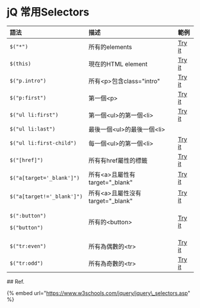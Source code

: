 # jQ 常用Selectors

<table>
  <thead>
    <tr>
      <th style="text-align:left">&#x8A9E;&#x6CD5;</th>
      <th style="text-align:left">&#x63CF;&#x8FF0;</th>
      <th style="text-align:left">&#x7BC4;&#x4F8B;</th>
    </tr>
  </thead>
  <tbody>
    <tr>
      <td style="text-align:left"><code>$(&quot;*&quot;)</code>
      </td>
      <td style="text-align:left">&#x6240;&#x6709;&#x7684;elements</td>
      <td style="text-align:left"><a href="https://www.w3schools.com/jquery/tryit.asp?filename=tryjquery_sel_all2">Try it</a>
      </td>
    </tr>
    <tr>
      <td style="text-align:left"><code>$(this)</code>
      </td>
      <td style="text-align:left">&#x73FE;&#x5728;&#x7684;HTML element</td>
      <td style="text-align:left"><a href="https://www.w3schools.com/jquery/tryit.asp?filename=tryjquery_sel_this">Try it</a>
      </td>
    </tr>
    <tr>
      <td style="text-align:left"><code>$(&quot;p.intro&quot;)</code>
      </td>
      <td style="text-align:left">&#x6240;&#x6709;&lt;p&gt;&#x5305;&#x542B;class=&quot;intro&quot;</td>
      <td
      style="text-align:left"><a href="https://www.w3schools.com/jquery/tryit.asp?filename=tryjquery_sel_pclass">Try it</a>
        </td>
    </tr>
    <tr>
      <td style="text-align:left"><code>$(&quot;p:first&quot;)</code>
      </td>
      <td style="text-align:left">&#x7B2C;&#x4E00;&#x500B;&lt;p&gt;</td>
      <td style="text-align:left"><a href="https://www.w3schools.com/jquery/tryit.asp?filename=tryjquery_sel_pfirst">Try it</a>
      </td>
    </tr>
    <tr>
      <td style="text-align:left"><code>$(&quot;ul li:first&quot;)</code>
      </td>
      <td style="text-align:left">&#x7B2C;&#x4E00;&#x500B;&lt;ul&gt;&#x7684;&#x7B2C;&#x4E00;&#x500B;&lt;li&gt;</td>
      <td
      style="text-align:left"><a href="https://www.w3schools.com/jquery/tryit.asp?filename=tryjquery_sel_ullifirst">Try it</a>
        </td>
    </tr>
    <tr>
      <td style="text-align:left"><code>$(&quot;ul li:last&quot;)</code>
      </td>
      <td style="text-align:left">&#x6700;&#x5F8C;&#x4E00;&#x500B;&lt;ul&gt;&#x7684;&#x6700;&#x5F8C;&#x4E00;&#x500B;&lt;li&gt;</td>
      <td
      style="text-align:left"></td>
    </tr>
    <tr>
      <td style="text-align:left"><code>$(&quot;ul li:first-child&quot;)</code>
      </td>
      <td style="text-align:left">&#x6BCF;&#x4E00;&#x500B;&lt;ul&gt;&#x7684;&#x7B2C;&#x4E00;&#x500B;&lt;li&gt;</td>
      <td
      style="text-align:left"><a href="https://www.w3schools.com/jquery/tryit.asp?filename=tryjquery_sel_ullifirstchild">Try it</a>
        </td>
    </tr>
    <tr>
      <td style="text-align:left"><code>$(&quot;[href]&quot;)</code>
      </td>
      <td style="text-align:left">&#x6240;&#x6709;&#x6709;href&#x5C6C;&#x6027;&#x7684;&#x6A19;&#x7C64;</td>
      <td
      style="text-align:left"><a href="https://www.w3schools.com/jquery/tryit.asp?filename=tryjquery_sel_hrefattr">Try it</a>
        </td>
    </tr>
    <tr>
      <td style="text-align:left"><code>$(&quot;a[target=&apos;_blank&apos;]&quot;)</code>
      </td>
      <td style="text-align:left">&#x6240;&#x6709;&lt;a&gt;&#x4E14;&#x5C6C;&#x6027;&#x6709;target=&quot;_blank&quot;</td>
      <td
      style="text-align:left"><a href="https://www.w3schools.com/jquery/tryit.asp?filename=tryjquery_sel_hrefattrblank">Try it</a>
        </td>
    </tr>
    <tr>
      <td style="text-align:left"><code>$(&quot;a[target!=&apos;_blank&apos;]&quot;)</code>
      </td>
      <td style="text-align:left">&#x6240;&#x6709;&lt;a&gt;&#x4E14;&#x5C6C;&#x6027;&#x6C92;&#x6709;target=&quot;_blank&quot;</td>
      <td
      style="text-align:left"><a href="https://www.w3schools.com/jquery/tryit.asp?filename=tryjquery_sel_hrefattrnotblank">Try it</a>
        </td>
    </tr>
    <tr>
      <td style="text-align:left">
        <p><code>$(&quot;:button&quot;)</code>
        </p>
        <p><code>$(&quot;button&quot;)</code>
        </p>
      </td>
      <td style="text-align:left">&#x6240;&#x6709;&#x7684;&lt;button&gt;</td>
      <td style="text-align:left"><a href="https://www.w3schools.com/jquery/tryit.asp?filename=tryjquery_sel_button2">Try it</a>
      </td>
    </tr>
    <tr>
      <td style="text-align:left"><code>$(&quot;tr:even&quot;)</code>
      </td>
      <td style="text-align:left">&#x6240;&#x6709;&#x70BA;&#x5076;&#x6578;&#x7684;&lt;tr&gt;</td>
      <td style="text-align:left"><a href="https://www.w3schools.com/jquery/tryit.asp?filename=tryjquery_sel_even">Try it</a>
      </td>
    </tr>
    <tr>
      <td style="text-align:left"><code>$(&quot;tr:odd&quot;)</code>
      </td>
      <td style="text-align:left">&#x6240;&#x6709;&#x70BA;&#x5947;&#x6578;&#x7684;&lt;tr&gt;</td>
      <td style="text-align:left"><a href="https://www.w3schools.com/jquery/tryit.asp?filename=tryjquery_sel_odd">Try it</a>
      </td>
    </tr>
  </tbody>
</table>## Ref.

{% embed url="https://www.w3schools.com/jquery/jquery\_selectors.asp" %}



